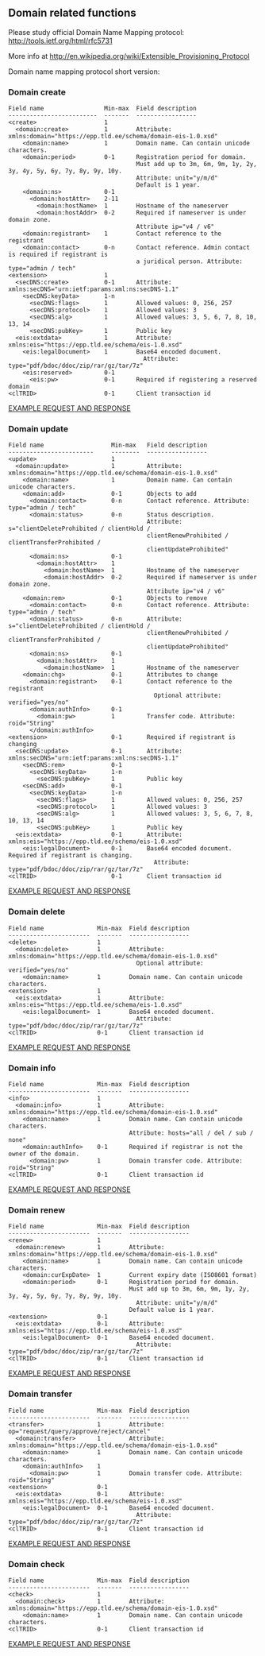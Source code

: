 ## Domain related functions

Please study official Domain Name Mapping protocol:
http://tools.ietf.org/html/rfc5731

More info at http://en.wikipedia.org/wiki/Extensible_Provisioning_Protocol

Domain name mapping protocol short version:


### Domain create

    Field name                 Min-max  Field description
    -------------------------  -------  -----------------
    <create>                   1       
      <domain:create>          1        Attribute: xmlns:domain="https://epp.tld.ee/schema/domain-eis-1.0.xsd"
        <domain:name>          1        Domain name. Can contain unicode characters.
        <domain:period>        0-1      Registration period for domain. 
                                        Must add up to 3m, 6m, 9m, 1y, 2y, 3y, 4y, 5y, 6y, 7y, 8y, 9y, 10y.
                                        Attribute: unit="y/m/d"
                                        Default is 1 year.
        <domain:ns>            0-1       
          <domain:hostAttr>    2-11    
            <domain:hostName>  1        Hostname of the nameserver
            <domain:hostAddr>  0-2      Required if nameserver is under domain zone. 
                                        Attribute ip="v4 / v6"
        <domain:registrant>    1        Contact reference to the registrant
        <domain:contact>       0-n      Contact reference. Admin contact is required if registrant is
                                        a juridical person. Attribute: type="admin / tech"
    <extension>                1       
      <secDNS:create>          0-1      Attribute: xmlns:secDNS="urn:ietf:params:xml:ns:secDNS-1.1"
        <secDNS:keyData>       1-n     
          <secDNS:flags>       1        Allowed values: 0, 256, 257
          <secDNS:protocol>    1        Allowed values: 3
          <secDNS:alg>         1        Allowed values: 3, 5, 6, 7, 8, 10, 13, 14
          <secDNS:pubKey>      1        Public key
      <eis:extdata>            1        Attribute: xmlns:eis="https://epp.tld.ee/schema/eis-1.0.xsd"
        <eis:legalDocument>    1        Base64 encoded document. 
                                          Attribute: type="pdf/bdoc/ddoc/zip/rar/gz/tar/7z"
        <eis:reserved>         0-1
          <eis:pw>             0-1      Required if registering a reserved domain
    <clTRID>                   0-1      Client transaction id

[EXAMPLE REQUEST AND RESPONSE](/doc/epp-examples.md#epp-domain-with-citizen-as-a-registrant-creates-a-domain)

### Domain update

    Field name                   Min-max   Field description
    ------------------------     --------  -----------------
    <update>                     1        
      <domain:update>            1         Attribute: xmlns:domain="https://epp.tld.ee/schema/domain-eis-1.0.xsd"
        <domain:name>            1         Domain name. Can contain unicode characters.
        <domain:add>             0-1       Objects to add
          <domain:contact>       0-n       Contact reference. Attribute: type="admin / tech"
          <domain:status>        0-n       Status description. 
                                           Attribute: s="clientDeleteProhibited / clientHold / 
                                           clientRenewProhibited / clientTransferProhibited / 
                                           clientUpdateProhibited"
          <domain:ns>            0-1      
            <domain:hostAttr>    1        
              <domain:hostName>  1         Hostname of the nameserver
              <domain:hostAddr>  0-2       Required if nameserver is under domain zone. 
                                           Attribute ip="v4 / v6"
        <domain:rem>             0-1       Objects to remove
          <domain:contact>       0-n       Contact reference. Attribute: type="admin / tech"
          <domain:status>        0-n       Attribute: s="clientDeleteProhibited / clientHold / 
                                           clientRenewProhibited / clientTransferProhibited / 
                                           clientUpdateProhibited"
          <domain:ns>            0-1      
            <domain:hostAttr>    1        
              <domain:hostName>  1         Hostname of the nameserver
        <domain:chg>             0-1       Attributes to change
          <domain:registrant>    0-1       Contact reference to the registrant
                                             Optional attribute: verified="yes/no"
          <domain:authInfo>      0-1
            <domain:pw>          1         Transfer code. Attribute: roid="String"
          </domain:authInfo>
    <extension>                  0-1       Required if registrant is changing
      <secDNS:update>            0-1       Attribute: xmlns:secDNS="urn:ietf:params:xml:ns:secDNS-1.1"
        <secDNS:rem>             0-1      
          <secDNS:keyData>       1-n      
            <secDNS:pubKey>      1         Public key
        <secDNS:add>             0-1      
          <secDNS:keyData>       1-n      
            <secDNS:flags>       1         Allowed values: 0, 256, 257
            <secDNS:protocol>    1         Allowed values: 3
            <secDNS:alg>         1         Allowed values: 3, 5, 6, 7, 8, 10, 13, 14
            <secDNS:pubKey>      1         Public key
      <eis:extdata>              0-1       Attribute: xmlns:eis="https://epp.tld.ee/schema/eis-1.0.xsd"
        <eis:legalDocument>      0-1       Base64 encoded document. Required if registrant is changing. 
                                             Attribute: type="pdf/bdoc/ddoc/zip/rar/gz/tar/7z"
    <clTRID>                     0-1       Client transaction id

[EXAMPLE REQUEST AND RESPONSE](/doc/epp-examples.md#epp-domain-with-valid-domain-updates-domain-and-adds-objects)

### Domain delete

    Field name               Min-max  Field description
    -----------------------  -------  -----------------
    <delete>                 1       
      <domain:delete>        1        Attribute: xmlns:domain="https://epp.tld.ee/schema/domain-eis-1.0.xsd"
                                        Optional attribute: verified="yes/no"
        <domain:name>        1        Domain name. Can contain unicode characters.
    <extension>              1       
      <eis:extdata>          1        Attribute: xmlns:eis="https://epp.tld.ee/schema/eis-1.0.xsd"
        <eis:legalDocument>  1        Base64 encoded document. 
                                        Attribute: type="pdf/bdoc/ddoc/zip/rar/gz/tar/7z"
    <clTRID>                 0-1      Client transaction id

[EXAMPLE REQUEST AND RESPONSE](/doc/epp-examples.md#epp-domain-with-valid-domain-deletes-domain)

### Domain info

    Field name               Min-max  Field description
    -----------------------  -------  -----------------
    <info>                   1       
      <domain:info>          1        Attribute: xmlns:domain="https://epp.tld.ee/schema/domain-eis-1.0.xsd"
        <domain:name>        1        Domain name. Can contain unicode characters. 
                                      Attribute: hosts="all / del / sub / none"
        <domain:authInfo>    0-1      Required if registrar is not the owner of the domain.
          <domain:pw>        1        Domain transfer code. Attribute: roid="String"
    <clTRID>                 0-1      Client transaction id

[EXAMPLE REQUEST AND RESPONSE](/doc/epp-examples.md#epp-domain-with-valid-domain-returns-domain-info)

### Domain renew

    Field name               Min-max  Field description
    -----------------------  -------  -----------------
    <renew>                  1       
      <domain:renew>         1        Attribute: xmlns:domain="https://epp.tld.ee/schema/domain-eis-1.0.xsd"
        <domain:name>        1        Domain name. Can contain unicode characters. 
        <domain:curExpDate>  1        Current expiry date (ISO8601 format)
        <domain:period>      0-1      Registration period for domain. 
                                      Must add up to 3m, 6m, 9m, 1y, 2y, 3y, 4y, 5y, 6y, 7y, 8y, 9y, 10y.
                                        Attribute: unit="y/m/d"
                                      Default value is 1 year.
    <extension>              0-1     
      <eis:extdata>          0-1      Attribute: xmlns:eis="https://epp.tld.ee/schema/eis-1.0.xsd"
        <eis:legalDocument>  0-1      Base64 encoded document. 
                                        Attribute: type="pdf/bdoc/ddoc/zip/rar/gz/tar/7z"
    <clTRID>                 0-1      Client transaction id

[EXAMPLE REQUEST AND RESPONSE](/doc/epp-examples.md#epp-domain-with-valid-domain-renews-a-domain)

### Domain transfer

    Field name               Min-max  Field description
    -----------------------  -------  -----------------
    <transfer>               1        Attribute: op="request/query/approve/reject/cancel"
      <domain:transfer>      1        Attribute: xmlns:domain="https://epp.tld.ee/schema/domain-eis-1.0.xsd"
        <domain:name>        1        Domain name. Can contain unicode characters. 
        <domain:authInfo>    1       
          <domain:pw>        1        Domain transfer code. Attribute: roid="String"
    <extension>              0-1     
      <eis:extdata>          0-1      Attribute: xmlns:eis="https://epp.tld.ee/schema/eis-1.0.xsd"
        <eis:legalDocument>  0-1      Base64 encoded document.  
                                        Attribute: type="pdf/bdoc/ddoc/zip/rar/gz/tar/7z"
    <clTRID>                 0-1      Client transaction id

[EXAMPLE REQUEST AND RESPONSE](/doc/epp-examples.md#epp-domain-with-valid-domain-transfers-a-domain)

### Domain check

    Field name               Min-max  Field description
    -----------------------  -------  -----------------
    <check>                  1       
      <domain:check>         1        Attribute: xmlns:domain="https://epp.tld.ee/schema/domain-eis-1.0.xsd"
        <domain:name>        1        Domain name. Can contain unicode characters. 
    <clTRID>                 0-1      Client transaction id

[EXAMPLE REQUEST AND RESPONSE](/doc/epp-examples.md#epp-domain-with-valid-domain-checks-a-domain)
